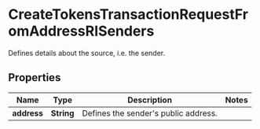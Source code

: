 

# CreateTokensTransactionRequestFromAddressRISenders

Defines details about the source, i.e. the sender.

## Properties

Name | Type | Description | Notes
------------ | ------------- | ------------- | -------------
**address** | **String** | Defines the sender&#39;s public address. | 



